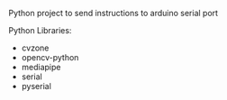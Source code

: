 Python project to send instructions to 
arduino serial port

Python Libraries:
- cvzone
- opencv-python
- mediapipe
- serial
- pyserial

